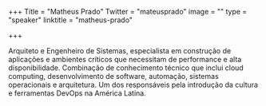 +++
Title = "Matheus Prado"
Twitter = "mateusprado"
image = ""
type = "speaker"
linktitle = "matheus-prado"

+++

Arquiteto e Engenheiro de Sistemas, especialista em construção de aplicações e ambientes críticos que necessitam de performance e alta disponibilidade. Combinação de conhecimento técnico que inclui cloud computing, desenvolvimento de software, automação, sistemas operacionais e arquitetura. Um dos responsáveis pela introdução da cultura e ferramentas DevOps na América Latina.

